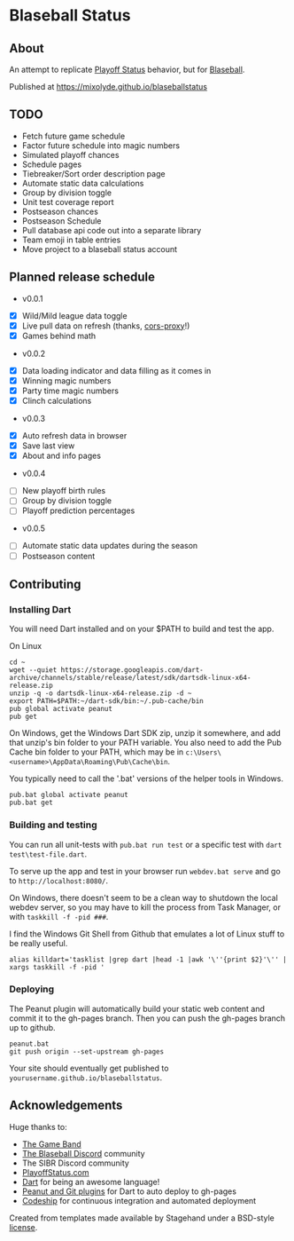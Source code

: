 # Blaseball Status
## About
An attempt to replicate [Playoff Status](http://playoffstatus.com)
 behavior, but for [Blaseball](https://blaseball.com).
 
Published at https://mixolyde.github.io/blaseballstatus

## TODO
* Fetch future game schedule
* Factor future schedule into magic numbers
* Simulated playoff chances
* Schedule pages
* Tiebreaker/Sort order description page
* Automate static data calculations
* Group by division toggle
* Unit test coverage report
* Postseason chances
* Postseason Schedule
* Pull database api code out into a separate library
* Team emoji in table entries
* Move project to a blaseball status account

## Planned release schedule
* v0.0.1 
- [x] Wild/Mild league data toggle
- [x] Live pull data on refresh (thanks, [cors-proxy](https://github.com/Society-for-Internet-Blaseball-Research/cors-proxy)!)
- [x] Games behind math
* v0.0.2
- [x] Data loading indicator and data filling as it comes in
- [x] Winning magic numbers
- [x] Party time magic numbers
- [x] Clinch calculations
* v0.0.3
- [x] Auto refresh data in browser
- [x] Save last view
- [x] About and info pages
* v0.0.4
- [ ] New playoff birth rules
- [ ] Group by division toggle
- [ ] Playoff prediction percentages
* v0.0.5
- [ ] Automate static data updates during the season
- [ ] Postseason content

## Contributing

### Installing Dart
You will need Dart installed and on your $PATH to build and test the app.

On Linux
```
cd ~
wget --quiet https://storage.googleapis.com/dart-archive/channels/stable/release/latest/sdk/dartsdk-linux-x64-release.zip
unzip -q -o dartsdk-linux-x64-release.zip -d ~
export PATH=$PATH:~/dart-sdk/bin:~/.pub-cache/bin
pub global activate peanut
pub get
```
On Windows, get the Windows Dart SDK zip, unzip it somewhere,
and add that unzip's bin folder to your PATH variable. You also need
to add the Pub Cache bin folder to your PATH, which may be in 
`c:\Users\<username>\AppData\Roaming\Pub\Cache\bin`.

You typically need to call the '.bat' versions of the helper tools
in Windows.

```
pub.bat global activate peanut
pub.bat get
```

### Building and testing
You can run all unit-tests with `pub.bat run test` or
a specific test with `dart test\test-file.dart`.

To serve up the app and test in your browser run
`webdev.bat serve` and go to `http://localhost:8080/`.

On Windows, there doesn't seem to be a clean way to shutdown
the local webdev server, so you may have to kill the process
from Task Manager, or with `taskkill -f -pid ###`.

I find the Windows Git Shell from Github that emulates a lot of Linux
stuff to be really useful.

```
alias killdart='tasklist |grep dart |head -1 |awk '\''{print $2}'\'' | xargs taskkill -f -pid '
```

### Deploying
The Peanut plugin will automatically build your static web content
and commit it to the gh-pages branch. Then you can push the gh-pages
branch up to github.

```
peanut.bat
git push origin --set-upstream gh-pages
```

Your site should eventually get published to 
`yourusername.github.io/blaseballstatus`.


## Acknowledgements
Huge thanks to:
* [The Game Band](https://thegameband.com/)
* [The Blaseball Discord](https://discord.gg/3uFgJhu) community
* The SIBR Discord community
* [PlayoffStatus.com](http://PlayoffStatus.com)
* [Dart](https://dart.dev/) for being an awesome language!
* [Peanut and Git plugins](https://github.com/kevmoo) for Dart to auto deploy to gh-pages
* [Codeship](https://codeship.com) for continuous integration and automated deployment

Created from templates made available by Stagehand under a BSD-style
[license](https://github.com/dart-lang/stagehand/blob/master/LICENSE).
